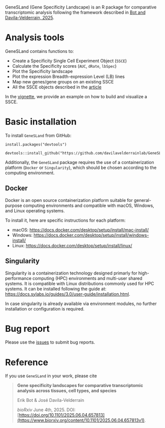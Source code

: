GeneSLand (Gene Specificity Landscape) is an R package for comparative 
transcriptomic analysis following the framework described in [Bot and Davila-Velderrain, 2025].

# Analysis tools

GeneSLand contains functions to:

- Create a Specificity Single Cell Experiment Object (`SSCE`)
- Calculate the Specificity scores (`AUC`, `dRate`, `lbSpec`)
- Plot the Specificity landscape
- Plot the expression Breadth-expression Level (LB) lines
- Map new genes/gene groups on an existing SSCE
- All the SSCE objects described in the [article]

In the [vignette], we provide an example on how to build and visualize a SSCE.

# Basic installation

To install `GeneSLand` from GitHub:

```{r}
install.packages("devtools")

devtools::install_github("https://github.com/davilavelderrainlab/GeneSLand")
```

Additionally, the `GeneSLand` package requires the use of a containerization platform 
(`Docker` or `Singularity`), which should be chosen according to the computing environment. 

## Docker 

Docker is an open source containerization platform suitable for general-purpose 
computing environments and compatible with macOS, Windows, and Linux operating systems. 

To install it, here are specific instructions for each platform: 
* macOS: https://docs.docker.com/desktop/setup/install/mac-install/
* Windows: https://docs.docker.com/desktop/setup/install/windows-install/
* Linux: https://docs.docker.com/desktop/setup/install/linux/

## Singularity 

Singularity is a containerization technology designed primarly for high-performance computing (HPC) 
environments and multi-user shared systems. It is compatible with Linux distributions commonly used for HPC systems.
It can be installed following the guide at: https://docs.sylabs.io/guides/3.0/user-guide/installation.html. 

In case singularity is already available via environment modules, 
no further installation or configuration is required.

# Bug report

Please use the [issues] to submit bug reports.

# Reference

If you use `GeneSLand` in your work, please cite

> **Gene specificity landscapes for comparative transcriptomic analysis across tissues, cell types, and species**
>
> Erik Bot & José Davila-Velderrain
>
> _bioRxiv_ June 4th, 2025. DOI: [https://doi.org/10.1101/2025.06.04.657813](https://www.biorxiv.org/content/10.1101/2025.06.04.657813v1).

[Bot and Davila-Velderrain, 2025]: https://www.biorxiv.org/content/10.1101/2025.06.04.657813v1
[article]: https://www.biorxiv.org/content/10.1101/2025.06.04.657813v1
[vignette]: https://github.com/davilavelderrainlab/GeneSLand/blob/main/vignettes/GeneSLand.Rmd
[issues]: https://github.com/davilavelderrainlab/GeneSLand/issues
